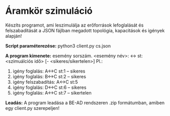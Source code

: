 # Áramkör szimuláció

Készíts programot, ami leszimulálja az erőforrások lefoglalását és felszabadítását a JSON fájlban megadott topológia, kapacitások és igények alapján!

**Script paraméterezése:**
python3 client.py cs.json

**A program kimenete:**
esemény sorszám. <esemény név>: <node1><-><node2> st:<szimuálciós idő> [- <sikeres/sikertelen>]
Pl.:

1. igény foglalás: A<->C st:1 – sikeres  
2. igény foglalás: B<->C st:2 – sikeres  
3. igény felszabadítás: A<->C st:5  
4. igény foglalás: D<->C st:6 – sikeres  
5. igény foglalás: A<->C st:7 – sikertelen

**Leadás:** A program leadása a BE-AD rendszeren .zip formátumban, amiben egy client.py szerepeljen!